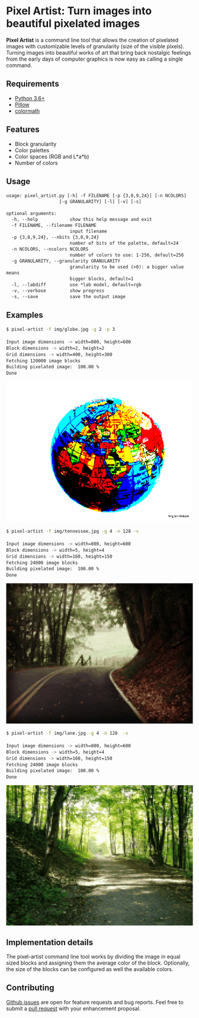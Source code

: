 # Pixel Artist: Turn images into beautiful pixelated images 

**Pixel Artist** is a command line tool that allows the creation of pixelated
images with customizable levels of granularity (size of the visible pixels). 
Turning images into beautiful works of art that bring back nostalgic feelings 
from the early days of computer graphics is now easy as calling a single command.


## Requirements

* [Python 3.6+](https://www.python.org/)
* [Pillow](https://github.com/python-pillow/Pillow)
* [colormath](https://github.com/gtaylor/python-colormath)

## Features
* Block granularity
* Color palettes
* Color spaces (RGB and L\*a\*b) 
* Number of colors

## Usage

    usage: pixel_artist.py [-h] -f FILENAME [-p {3,8,9,24}] [-n NCOLORS]
                        [-g GRANULARITY] [-l] [-v] [-s]

    optional arguments:
      -h, --help            show this help message and exit
      -f FILENAME, --filename FILENAME
                            input filename
      -p {3,8,9,24}, --nbits {3,8,9,24}
                            number of bits of the palette, default=24
      -n NCOLORS, --ncolors NCOLORS
                            number of colors to use: 1-256, default=256
      -g GRANULARITY, --granularity GRANULARITY
                            granularity to be used (>0): a bigger value means
                            bigger blocks, default=1
      -l, --labdiff         use *lab model, default=rgb
      -v, --verbose         show progress
      -s, --save            save the output image

     
##  Examples
```bash
$ pixel-artist -f img/globe.jpg -g 2 -p 3

Input image dimensions -> width=800, height=600
Block dimensions -> width=2, height=2
Grid dimensions -> width=400, height=300
Fetching 120000 image blocks
Building pixelated image:  100.00 %
Done
```

![eg](https://raw.githubusercontent.com/AlexPnt/pixel-art/master/img/globe_pixelated_g2_p3.png)

```bash
$ pixel-artist -f img/tennessee.jpg -g 4 -n 128 -v

Input image dimensions -> width=800, height=600
Block dimensions -> width=5, height=4
Grid dimensions -> width=160, height=150
Fetching 24000 image blocks
Building pixelated image:  100.00 %
Done
```
![eg](https://raw.githubusercontent.com/AlexPnt/pixel-art/master/img/tennessee_pixelated_g4_n128.png)

```bash
$ pixel-artist -f img/lane.jpg -g 4 -n 128  -v

Input image dimensions -> width=800, height=600
Block dimensions -> width=5, height=4
Grid dimensions -> width=160, height=150
Fetching 24000 image blocks
Building pixelated image:  100.00 %
Done

```
![eg](https://raw.githubusercontent.com/AlexPnt/pixel-art/master/img/lane_pixelated_g4_n128.png)

## Implementation details

The pixel-artist command line tool works by dividing the image in equal sized blocks 
and assigning them the average color of the block. 
Optionally, the size of the blocks can be configured as well the available colors.

## Contributing

[Github issues](https://github.com/alexpnt/pixel-artist/issues) are open for feature requests and bug reports. Feel free to submit a [pull request](https://github.com/alexpnt/pixel-artist/pulls) with your enhancement proposal.